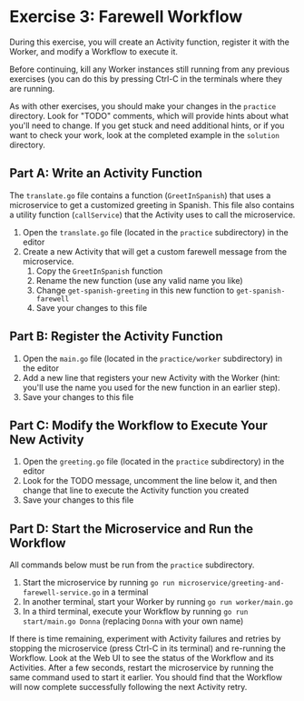# Exercise 3: Farewell Workflow
During this exercise, you will create an Activity function,
register it with the Worker, and modify a Workflow to execute it.

Before continuing, kill any Worker instances still running from any
previous exercises (you can do this by pressing Ctrl-C in the terminals 
where they are running.

As with other exercises, you should make your changes in the `practice` 
directory. Look for "TODO" comments, which will provide hints about what
you'll need to change. If you get stuck and need additional hints, or 
if you want to check your work, look at the completed example in the
`solution` directory. 

## Part A: Write an Activity Function
The `translate.go` file contains a function (`GreetInSpanish`) that uses a 
microservice to get a customized greeting in Spanish. This file also contains 
a utility function (`callService`) that the Activity uses to call the microservice. 

1. Open the `translate.go` file (located in the `practice` subdirectory) in the editor
2. Create a new Activity that will get a custom farewell message from the microservice.
   1. Copy the `GreetInSpanish` function
   2. Rename the new function (use any valid name you like)
   3. Change `get-spanish-greeting` in this new function to `get-spanish-farewell`
   4. Save your changes to this file

## Part B: Register the Activity Function
1. Open the `main.go` file (located in the `practice/worker` subdirectory) in the editor
2. Add a new line that registers your new Activity with the Worker (hint: you'll use the
   name you used for the new function in an earlier step).
3. Save your changes to this file


## Part C: Modify the Workflow to Execute Your New Activity
1. Open the `greeting.go` file (located in the `practice` subdirectory) in the editor
2. Look for the TODO message, uncomment the line below it, and then change that line
   to execute the Activity function you created
3. Save your changes to this file


## Part D: Start the Microservice and Run the Workflow
All commands below must be run from the `practice` subdirectory.

1. Start the microservice by running `go run microservice/greeting-and-farewell-service.go` in a terminal
2. In another terminal, start your Worker by running `go run worker/main.go`
3. In a third terminal, execute your Workflow by running `go run start/main.go Donna` 
    (replacing `Donna` with your own name)

If there is time remaining, experiment with Activity failures and retries 
by stopping the microservice (press Ctrl-C in its terminal) and re-running 
the Workflow. Look at the Web UI to see the status of the Workflow and its
Activities. After a few seconds, restart the microservice by running the
same command used to start it earlier. You should find that the Workflow
will now complete successfully following the next Activity retry.

